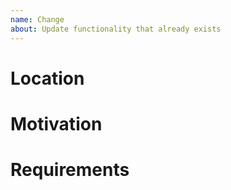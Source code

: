 ```yaml
--- 
name: Change
about: Update functionality that already exists
---
```


# Location

# Motivation

# Requirements

